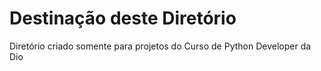 # Destinação deste Diretório

Diretório criado somente para projetos do Curso de Python Developer da Dio
